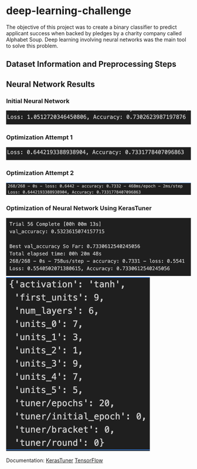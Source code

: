 # deep-learning-challenge
The objective of this project was to create a binary classifier to predict applicant success when backed by pledges by a charity company called Alphabet Soup. Deep learning involving neural networks was the main tool to solve this problem.

## Dataset Information and Preprocessing Steps

## Neural Network Results
### Initial Neural Network

<img src="imgs/initial_accuracy.png">

### Optimization Attempt 1
<img src="imgs/opt_1_accuracy.png">

### Optimization Attempt 2
<img src="imgs/opt_2_accuracy.png">

### Optimization of Neural Network Using KerasTuner
<img src="imgs/keras_tuner_results.png">
<img src="imgs/keras_tuner_best_model.png">

Documentation:
[KerasTuner](https://keras.io/guides/keras_tuner/getting_started/)
[TensorFlow](https://www.tensorflow.org/guide/keras/sequential_model)




